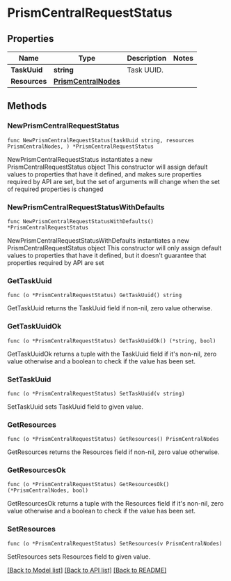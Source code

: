 # PrismCentralRequestStatus

## Properties

Name | Type | Description | Notes
------------ | ------------- | ------------- | -------------
**TaskUuid** | **string** | Task UUID. | 
**Resources** | [**PrismCentralNodes**](PrismCentralNodes.md) |  | 

## Methods

### NewPrismCentralRequestStatus

`func NewPrismCentralRequestStatus(taskUuid string, resources PrismCentralNodes, ) *PrismCentralRequestStatus`

NewPrismCentralRequestStatus instantiates a new PrismCentralRequestStatus object
This constructor will assign default values to properties that have it defined,
and makes sure properties required by API are set, but the set of arguments
will change when the set of required properties is changed

### NewPrismCentralRequestStatusWithDefaults

`func NewPrismCentralRequestStatusWithDefaults() *PrismCentralRequestStatus`

NewPrismCentralRequestStatusWithDefaults instantiates a new PrismCentralRequestStatus object
This constructor will only assign default values to properties that have it defined,
but it doesn't guarantee that properties required by API are set

### GetTaskUuid

`func (o *PrismCentralRequestStatus) GetTaskUuid() string`

GetTaskUuid returns the TaskUuid field if non-nil, zero value otherwise.

### GetTaskUuidOk

`func (o *PrismCentralRequestStatus) GetTaskUuidOk() (*string, bool)`

GetTaskUuidOk returns a tuple with the TaskUuid field if it's non-nil, zero value otherwise
and a boolean to check if the value has been set.

### SetTaskUuid

`func (o *PrismCentralRequestStatus) SetTaskUuid(v string)`

SetTaskUuid sets TaskUuid field to given value.


### GetResources

`func (o *PrismCentralRequestStatus) GetResources() PrismCentralNodes`

GetResources returns the Resources field if non-nil, zero value otherwise.

### GetResourcesOk

`func (o *PrismCentralRequestStatus) GetResourcesOk() (*PrismCentralNodes, bool)`

GetResourcesOk returns a tuple with the Resources field if it's non-nil, zero value otherwise
and a boolean to check if the value has been set.

### SetResources

`func (o *PrismCentralRequestStatus) SetResources(v PrismCentralNodes)`

SetResources sets Resources field to given value.



[[Back to Model list]](../README.md#documentation-for-models) [[Back to API list]](../README.md#documentation-for-api-endpoints) [[Back to README]](../README.md)


